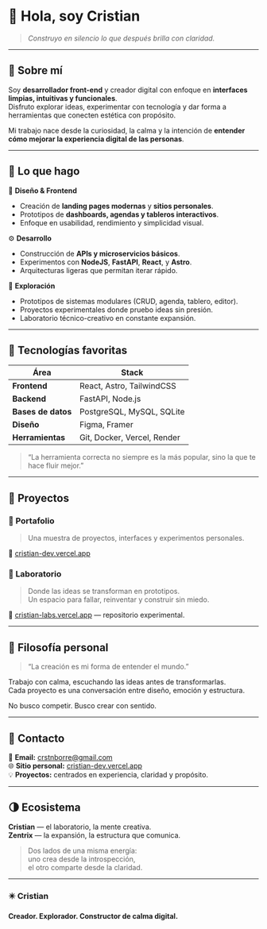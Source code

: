 # 🌙 Hola, soy Cristian

> *Construyo en silencio lo que después brilla con claridad.*

---

## 🧭 Sobre mí

Soy **desarrollador front-end** y creador digital con enfoque en **interfaces limpias, intuitivas y funcionales**.  
Disfruto explorar ideas, experimentar con tecnología y dar forma a herramientas que conecten estética con propósito.

Mi trabajo nace desde la curiosidad, la calma y la intención de **entender cómo mejorar la experiencia digital de las personas**.

---

## 🧪 Lo que hago

🎨 **Diseño & Frontend**
- Creación de **landing pages modernas** y **sitios personales**.  
- Prototipos de **dashboards, agendas y tableros interactivos**.  
- Enfoque en usabilidad, rendimiento y simplicidad visual.

⚙️ **Desarrollo**
- Construcción de **APIs y microservicios básicos**.  
- Experimentos con **NodeJS**, **FastAPI**, **React**, y **Astro**.  
- Arquitecturas ligeras que permitan iterar rápido.

🧩 **Exploración**
- Prototipos de sistemas modulares (CRUD, agenda, tablero, editor).  
- Proyectos experimentales donde pruebo ideas sin presión.  
- Laboratorio técnico-creativo en constante expansión.

---

## 🔧 Tecnologías favoritas

| Área | Stack |
|------|--------|
| **Frontend** | React, Astro, TailwindCSS |
| **Backend** | FastAPI, Node.js |
| **Bases de datos** | PostgreSQL, MySQL, SQLite |
| **Diseño** | Figma, Framer |
| **Herramientas** | Git, Docker, Vercel, Render |

> “La herramienta correcta no siempre es la más popular, sino la que te hace fluir mejor.”

---

## 📁 Proyectos

### 🎨 Portafolio
> Una muestra de proyectos, interfaces y experimentos personales.

🔗 [cristian-dev.vercel.app](https://cristian-dev.vercel.app)  

### 🧪 Laboratorio
> Donde las ideas se transforman en prototipos.  
> Un espacio para fallar, reinventar y construir sin miedo.

🔗 [cristian-labs.vercel.app](https://cristian-labs.vercel.app)   — repositorio experimental.

---

## 🌱 Filosofía personal

> “La creación es mi forma de entender el mundo.”  

Trabajo con calma, escuchando las ideas antes de transformarlas.  
Cada proyecto es una conversación entre diseño, emoción y estructura.

No busco competir. Busco crear con sentido.

---

## 💬 Contacto

📩 **Email:** crstnborre@gmail.com  
🌐 **Sitio personal:** [cristian-dev.vercel.app](https://cristian-dev.vercel.app)  
💡 **Proyectos:** centrados en experiencia, claridad y propósito.

---

## 🌗 Ecosistema

**Cristian** — el laboratorio, la mente creativa.  
**Zentrix** — la expansión, la estructura que comunica.

> Dos lados de una misma energía:  
> uno crea desde la introspección,  
> el otro comparte desde la claridad.

---

### ✴️ Cristian  
**Creador. Explorador. Constructor de calma digital.**
